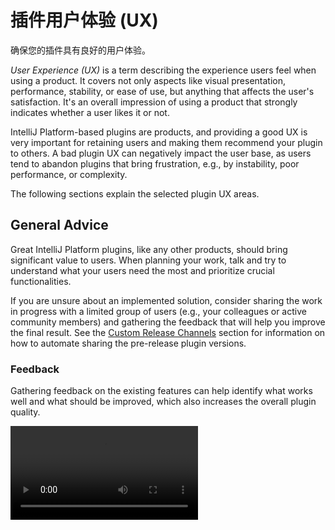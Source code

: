 <!-- Copyright 2000-2024 JetBrains s.r.o. and contributors. Use of this source code is governed by the Apache 2.0 license. -->

# 插件用户体验 (UX)

<link-summary>确保您的插件具有良好的用户体验。</link-summary>

_User Experience (UX)_ is a term describing the experience users feel when using a product.
It covers not only aspects like visual presentation, performance, stability, or ease of use, but anything that affects the user's satisfaction.
It's an overall impression of using a product that strongly indicates whether a user likes it or not.

IntelliJ Platform-based plugins are products, and providing a good UX is very important for retaining users and making them recommend your plugin to others.
A bad plugin UX can negatively impact the user base, as users tend to abandon plugins that bring frustration, e.g., by instability, poor performance, or complexity.

The following sections explain the selected plugin UX areas.

## General Advice

Great IntelliJ Platform plugins, like any other products, should bring significant value to users.
When planning your work, talk and try to understand what your users need the most and prioritize crucial functionalities.

If you are unsure about an implemented solution, consider sharing the work in progress with a limited group of users (e.g., your colleagues or active community members) and gathering the feedback that will help you improve the final result.
See the [Custom Release Channels](publishing_plugin.md#specifying-a-release-channel) section for information on how to automate sharing the pre-release plugin versions.

### Feedback

Gathering feedback on the existing features can help identify what works well and what should be improved, which also increases the overall plugin quality.

<video src="https://www.youtube.com/watch?v=J3VEfTUX6Bs"/>

_This session covers best practices for addressing feature requests, handling bug reports, navigating diverse communication styles, and fostering user engagement._

## Ease of Use

Plugins should be just easy to use.
Ideally, all the features should work out of the box after the installation, without any special user interactions, like manually enabling crucial plugin features.
Default settings should reflect the typical plugin usage in a standard project.

All the settings and actions should be easy to find and be placed in the proper [settings](settings.md) or [action group](grouping_action.md), e.g.:

* Framework plugin settings should be placed under the <ui-path>Settings | Languages & Frameworks</ui-path>
* Action marking a directory as a plugin-specific root type should be added to <ui-path>Mark Directory as...</ui-path> group

Plugins that are hard to configure with features that are hard to find may be quickly abandoned out of frustration.

## Stability

Plugins that throw a lot of errors visible in the messages panel and execute actions resulting in incorrect behavior, e.g., generating incorrect code, are considered unstable and unreliable.

To improve the overall stability and minimize the risk of introducing regression issues, it is critical to implement [functional tests](testing_plugins.md) with a low maintenance cost.
It is a great safety net, which in the long term, will speed up your development and help you release new versions without the fear of breaking existing plugin features.

It's nearly impossible to develop software without bugs, so it is recommended to set up an issue tracker where users can report errors.
In addition, it's worth implementing [error reporting](ide_infrastructure.md#error-reporting) that allows sending reports directly from within the IDE, with all required information attached.
To reproduce and understand problems in production, use [logging](ide_infrastructure.md#logging) consistently.

## Performance

Even if a plugin works correctly and looks pleasing, poor performance will impact user satisfaction.
Slow highlighting, code completion, code generation, and other features may break the user's workflow and cause frustration leading to plugin uninstallation.
Always try to follow the performance tips described on the relevant topic pages, e.g., [](psi_performance.md), [](threading_model.md#avoiding-ui-freezes), [](indexing_and_psi_stubs.md#improving-indexing-performance).

Making as much functionality as possible working during [dumb mode](indexing_and_psi_stubs.md#dumb-mode) can also improve perceived performance.

## Distribution Size

In addition to the plugin execution performance, it is recommended to optimize the size of the plugin distribution that is downloaded by users from JetBrains Marketplace.
Users with a poor internet connection may cancel the download when they realize that it will take too long to wait for a plugin they are not sure will meet their expectations.

Consider the following techniques for optimizing the plugin distribution size:

* Decrease the number of dependencies. Check if the target platform includes utilities (like those mentioned in [](ui_faq.md)) or [libraries](api_changes_list.md#bundled-library-updates) you need and reuse them.
* Make sure no unneeded or multiple versions of the same dependencies are packaged in the plugin distribution.
* Optimize assets like icons, images, videos, etc.
* If large resources (e.g., SDKs, reference documentation) are needed only in specific setups, consider downloading them by the plugin on-demand instead of bundling them in the plugin distribution.

[Obfuscation](https://plugins.jetbrains.com/docs/marketplace/obfuscate-the-plugin.html) may also help reduce the distribution file size.

## Consistent Behavior

When designing and implementing features, review existing functionalities of the IDE and plugins and design your features in a similar and consistent way.
A consistent approach will make it easier for users to work with your plugin, increasing overall satisfaction.

If you implement [custom language support](custom_language_support.md), review and consider implementing extension points from the [](additional_minor_features.md) list so that your plugin provides an experience consistent with other plugins.

## Consistent and Good-Looking UI

If a plugin UI significantly differs from the other application parts, it can feel alien to people and might be considered low quality or neglected.
Review and follow the rules described in the [](ui_guidelines_welcome.topic).
Pay attention to [icons](icons_style.md) and make them match the IDE style.
Use the UI controls recommended for a given use case.
Use [UI Inspector](internal_ui_inspector.md) to see how the existing UI is implemented.

## High-Quality Texts

Bad-quality labels or texts with typos and grammatical errors make a bad impression.
All the UI texts should follow the rules described in the _Text_ section of the [](ui_guidelines_welcome.topic).
It is recommended to proofread the texts or use one of the [spellcheck plugins](https://plugins.jetbrains.com/search?tags=Spellcheck).

## Plugin Description and Presentation

The description on the plugin page is the place where users have the first contact with the plugin, and its content helps them to decide if it is what they are looking for.
The description should be clear, polished, and follow the rules described in the JetBrains Marketplace [documentation](https://plugins.jetbrains.com/docs/marketplace/plugin-overview-page.html#plugin-description).
See also this webinar about [5 tips for optimizing the JetBrains Marketplace plugin page](https://youtu.be/oB1GA9JeeiY?t=52).

## Providing Translations

[Translating](providing_translations.md) the plugin may improve the experience and increase the adoption of non-English speaking users, for example, in the dynamically growing Chinese market.
Even if translating is not planned in the nearest future, it is recommended to make the plugin ready for translation by following recommendations from the [](internationalization.md) section.
